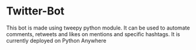 # Twitter-Bot
This bot is made using tweepy python module. It can be used to automate comments, retweets and likes on mentions and specific hashtags. It is currently deployed on Python Anywhere
